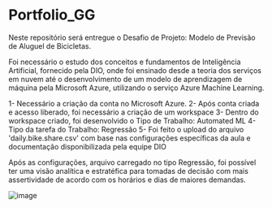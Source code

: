 # Portfolio_GG

Neste repositório será entregue o Desafio de Projeto: Modelo de Previsão de Aluguel de Bicicletas.

Foi necessário o estudo dos conceitos e fundamentos de Inteligência Artificial, fornecido pela DIO, onde foi ensinado desde a teoria dos serviços em nuvem até o desenvolvimento de um modelo de aprendizagem de máquina pela Microsoft Azure, utilizando o serviço Azure Machine Learning. 

1- Necessário a criação da conta no Microsoft Azure. 
2- Após conta criada e acesso liberado, foi necessário a criação de um workspace
3- Dentro do workspace criado, foi desenvolvido o Tipo de Trabalho: Automated ML
4- Tipo da tarefa do Trabalho: Regressão
5- Foi feito o upload do arquivo 'daily.bike.share.csv' com base nas configurações específicas da aula e documentação disponibilizada pela equipe DIO

Após as configurações, arquivo carregado no tipo Regressão, foi possível ter uma visão analítica e estratéfica para tomadas de decisão com mais assertividade de acordo com os horários e dias de maiores demandas. 

![image](https://github.com/user-attachments/assets/dbac052a-6e23-4baa-b487-bc633973b314)

